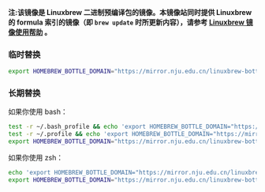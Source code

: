 **注:该镜像是 Linuxbrew 二进制预编译包的镜像。本镜像站同时提供 Linuxbrew 的 formula 索引的镜像（即 `brew update`
时所更新内容），请参考 [Linuxbrew 镜像使用帮助](https://mirror.nju.edu.cn/help/homebrew/) 。**

### 临时替换

```bash
export HOMEBREW_BOTTLE_DOMAIN="https://mirror.nju.edu.cn/linuxbrew-bottles/bottles"
```

### 长期替换

如果你使用 bash：

```bash
test -r ~/.bash_profile && echo 'export HOMEBREW_BOTTLE_DOMAIN="https://mirror.nju.edu.cn/linuxbrew-bottles/bottles"' >> ~/.bash_profile
test -r ~/.profile && echo 'export HOMEBREW_BOTTLE_DOMAIN="https://mirror.nju.edu.cn/linuxbrew-bottles/bottles"' >> ~/.profile
export HOMEBREW_BOTTLE_DOMAIN="https://mirror.nju.edu.cn/linuxbrew-bottles/bottles"
```

如果你使用 zsh：

```zsh
echo 'export HOMEBREW_BOTTLE_DOMAIN="https://mirror.nju.edu.cn/linuxbrew-bottles/bottles"' >> ~/.zprofile
export HOMEBREW_BOTTLE_DOMAIN="https://mirror.nju.edu.cn/linuxbrew-bottles/bottles"
```
